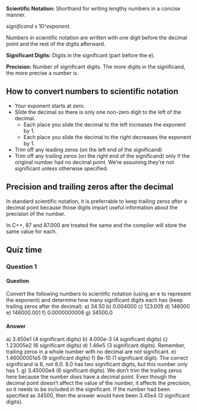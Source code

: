 **Scientific Notation:** Shorthand for writing lengthy numbers in a concise manner. 

*significand* x 10^*exponent*.

Numbers in scientific notation are written with one digit before the decimal point and the rest of the digits afterward.

**Significant Digits:** Digits in the significant (part before the e).

**Precision:** Number of significant digits. The more digits in the significand, the more precise a number is.

## How to convert numbers to scientific notation

-   Your exponent starts at zero.
-   Slide the decimal so there is only one non-zero digit to the left of the decimal.
    -   Each place you slide the decimal to the left increases the exponent by 1.
    -   Each place you slide the decimal to the right decreases the exponent by 1.
-   Trim off any leading zeros (on the left end of the significand)
-   Trim off any trailing zeros (on the right end of the significand) only if the original number had no decimal point. We’re assuming they’re not significant unless otherwise specified.

## Precision and trailing zeros after the decimal
In standard scientific notation, it is preferrable to keep trailing zeros after a decimal point because those digits impart useful information about the precision of the number.

In C++, 87 and 87.000 are treated the same and the compiler will store the same value for each.

## Quiz time
### Question 1
#### Question
Convert the following numbers to scientific notation (using an e to represent the exponent) and determine how many significant digits each has (keep trailing zeros after the decimal):
a) 34.50
b) 0.004000
c) 123.005
d) 146000
e) 146000.001
f) 0.0000000008
g) 34500.0
#### Answer
a) 3.450e1 (4 significant digits)
b) 4.000e-3 (4 significant digits)
c) 1.23005e2 (6 significant digits)
d) 1.46e5 (3 significant digits). Remember, trailing zeros in a whole number with no decimal are not significant.
e) 1.46000001e5 (9 significant digits)
f) 8e-10 (1 significant digit). The correct significand is 8, not 8.0. 8.0 has two significant digits, but this number only has 1.
g) 3.45000e4 (6 significant digits). We don’t trim the trailing zeros here because the number _does_ have a decimal point. Even though the decimal point doesn’t affect the value of the number, it affects the precision, so it needs to be included in the significant. If the number had been specified as 34500, then the answer would have been 3.45e4 (3 significant digits).
